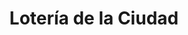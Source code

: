 ---
title: "Lotería de la Ciudad"
url: /ciudad-autonoma-de-buenos-aires/loteria-de-la-ciudad-montevideo-3/
shop: lotería
---